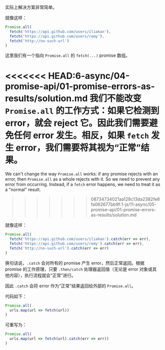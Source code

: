 实际上解决方案非常简单。

就像这样：

```js
Promise.all(
  fetch('https://api.github.com/users/iliakan'),
  fetch('https://api.github.com/users/remy'),
  fetch('http://no-such-url')
)
```

这里我们有一个指向 `Promise.all` 的 `fetch(...)` promise 数组。

<<<<<<< HEAD:6-async/04-promise-api/01-promise-errors-as-results/solution.md
我们不能改变 `Promise.all` 的工作方式：如果它检测到 error，就会 reject 它。因此我们需要避免任何 error 发生。相反，如果 `fetch` 发生 error，我们需要将其视为“正常”结果。
=======
We can't change the way `Promise.all` works: if any promise rejects with an error, then `Promise.all` as a whole rejects with it. So we need to prevent any error from occurring. Instead, if a `fetch` error happens, we need to treat it as a "normal" result.
>>>>>>> 08734734021aa128c13da2382fe8fa062677bb9f:1-js/11-async/05-promise-api/01-promise-errors-as-results/solution.md

就像这样：

```js
Promise.all(
  fetch('https://api.github.com/users/iliakan').catch(err => err),
  fetch('https://api.github.com/users/remy').catch(err => err),
  fetch('http://no-such-url').catch(err => err)
)
```

换句话说，`.catch` 会对所有的 promise 产生 error，然后正常返回。根据 promise 的工作原理，只要 `.then/catch` 处理器返回值（无论是 error 对象或其他内容），执行流程就会“正常”进行。

因此 `.catch` 会将 error 作为“正常”结果返回给外部的 `Promise.all`。

代码如下：
```js
Promise.all(
  urls.map(url => fetch(url))
)
```

可重写为：

```js
Promise.all(
  urls.map(url => fetch(url).catch(err => err))
)
```
